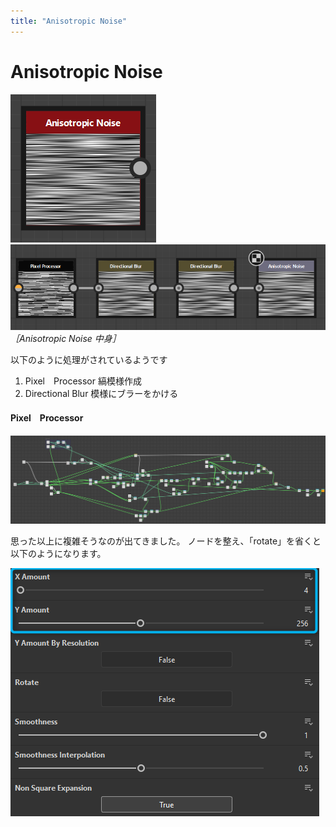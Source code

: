 ```yaml
---
title: "Anisotropic Noise"
---
```

# Anisotropic Noise
![](/images/591111c92d36ea/example1/2025-02-11_23h01_29.png)
![](/images/591111c92d36ea/example1/2025-02-15_08h00_02.png)
*［Anisotropic Noise 中身］*

以下のように処理がされているようです
1. Pixel　Processor
縞模様作成
1. Directional Blur
模様にブラーをかける

#### Pixel　Processor　
![](/images/591111c92d36ea/example1/2025-02-15_08h18_20.png)



思った以上に複雑そうなのが出てきました。
ノードを整え、「rotate」を省くと以下のようになります。



![](/images/591111c92d36ea/example1/2025-02-16_05h05_18.png)

